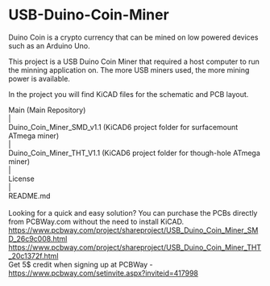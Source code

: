 # USB-Duino-Coin-Miner

Duino Coin is a crypto currency that can be mined on low powered devices such as an Arduino Uno.

This project is a USB Duino Coin Miner that required a host computer to run the minning application on. The more USB miners used, the more mining power is available.

In the project you will find KiCAD files for the schematic and PCB layout.


Main	(Main Repository)<br>
	|<br>
	Duino_Coin_Miner_SMD_v1.1	(KiCAD6 project folder for surfacemount ATmega miner)<br>
	|<br>
	Duino_Coin_Miner_THT_V1.1	(KiCAD6 project folder for though-hole ATmega miner)<br>
	|<br>
	License<br>
	|<br>
	README.md
<br>
<br>
Looking for a quick and easy solution? You can purchase the PCBs directly from PCBWay.com without the need to install KiCAD.<br>
https://www.pcbway.com/project/shareproject/USB_Duino_Coin_Miner_SMD_26c9c008.html<br>
https://www.pcbway.com/project/shareproject/USB_Duino_Coin_Miner_THT_20c1372f.html<br>
Get 5$ credit when signing up at PCBWay - https://www.pcbway.com/setinvite.aspx?inviteid=417998<br>
